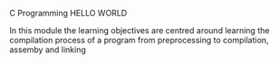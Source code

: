 C Programming HELLO WORLD 

In this module the learning objectives are centred around learning the compilation process of a program from preprocessing to compilation, assemby and linking
